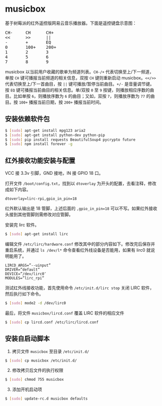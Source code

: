 # musicbox

基于树莓派的红外遥控版网易云音乐播放器。下面是遥控键盘示意图：

<pre>
CH-     CH      CH+  
<<      >>      ||   
-       +       EQ   
0       100+    200+ 
1       2       3    
4       5       6    
7       8       9    
</pre>

musicbox 以当前用户收藏的歌单为频道列表。`CH-/+` 代表切换至上/下一频道，单按 `CH` 键可播报当前频道的相关信息，双按 `CH` 键则重新启动 musicbox。`<</>>` 代表切换至上/下一首曲目，按 `||` 键可播放/暂停当前曲目。`+/-` 是音量调节键。按 `EQ` 键可播报当前曲目的相关信息。单/双按 `0` 至 `9` 按键，则播放相应序数的曲目。比如单按 `6`，则播放序数为 `6` 的曲目；又如，双按 `7`，则播放序数为 `77` 的曲目。按 `100+` 播报当前日期，按 `200+` 播报当前时间。

## 安装依赖软件包

```bash
$ [sudo] apt-get install mpg123 aria2
$ [sudo] apt-get install python-dev python-pip
$ [sudo] pip install requests BeautifulSoup4 pycrypto future
$ [sudo] npm install forever -g
```

## 红外接收功能安装与配置

VCC 接 3.3v 引脚，GND 接地，IN 接 GPIO 18 口。

打开文件 `/boot/config.txt`，找到以 `dtoverlay` 为开头的配置，去看注释，修改成如下内容。

```
dtoverlay=lirc-rpi,gpio_in_pin=18
```

红外默认输出是 18 管脚，上述后面的 `,gpio_in_pin=18` 可以不写。如果红外接收头接到其他管脚则需修改对应管脚。

安装完 lirc 软件。

```bash
$ [sudo] apt-get install lirc
```

编辑文件 `/etc/lirc/hardware.conf` 修改其中的部分内容如下。修改完后保存并重启系统，并通过 `ls /dev/l*` 命令查看红外线设备是否能用，如果有 lirc0 就说明能用了。

```
LIRCD_ARGS=”--uinput”  
DRIVER=”default”  
DEVICE=”/dev/lirc0″
MODULES=”lirc_rpi”  
```

测试红外线接收功能，首先使用命令 `/etc/init.d/lirc stop` 关闭 LIRC 软件，然后执行如下命令。

```bash
$ [sudo] mode2 -d /dev/lirc0
```

最后，将文件 `musicbox/lircd.conf` 覆盖 LIRC 软件的相应文件

```bash
$ [sudo] cp lircd.conf /etc/lirc/lircd.conf
```

## 安装自启动脚本

1. 拷贝文件 `musicbox` 至目录 `/etc/init.d/`

```bash
$ [sudo] cp musicbox /etc/init.d/
```

2. 修改拷贝后文件的执行权限

```bash
$ [sudo] chmod 755 musicbox
```

3. 添加开机启动项

```bash
$ [sudo] update-rc.d musicbox defaults
```